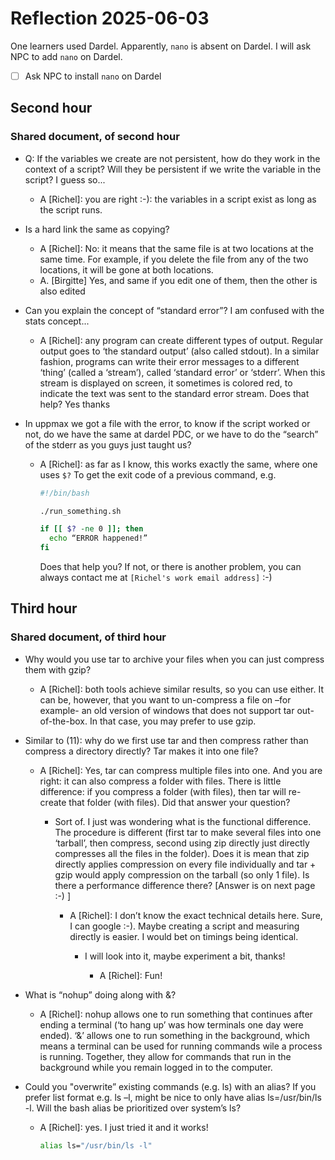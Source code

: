 # Reflection 2025-06-03

One learners used Dardel.
Apparently, `nano` is absent on Dardel.
I will ask NPC to add `nano` on Dardel.

- [ ] Ask NPC to install `nano` on Dardel

## Second hour

### Shared document, of second hour

- Q: If the variables we create are not persistent,
  how do they work in the context of a script? Will they be persistent if we
  write the variable in the script? I guess so...
    - A [Richel]: you are right :-): the variables in a script exist as long
      as the script runs.
- Is a hard link the same as copying?

    - A [Richel]: No: it means that the same file is at two locations at the
      same time. For example, if you delete the file from any of the two
      locations, it will be gone at both locations.
    - A. [Birgitte] Yes, and same if you edit one of them,
      then the other is also edited

- Can you explain the concept of “standard error”? I am confused with the
  stats concept...

    - A [Richel]: any program can create different types of output.
      Regular output goes to ‘the standard output’ (also called stdout).
      In a similar fashion, programs can write their error messages
      to a different ‘thing’ (called a ‘stream’), called ‘standard error’
      or ‘stderr’. When this stream is displayed on screen, it sometimes is
      colored red, to indicate the text was sent to the standard error stream.
      Does that help? Yes thanks

- In uppmax we got a file with the error, to know if the script worked or not,
  do we have the same at dardel PDC, or we have to do the “search” of the
  stderr as you guys just taught us?

    - A [Richel]: as far as I know, this works exactly the same, where one
      uses `$?` To get the exit code of a previous command, e.g.

      ```bash
      #!/bin/bash 

      ./run_something.sh 

      if [[ $? -ne 0 ]]; then 
        echo “ERROR happened!” 
      fi
      ```

      Does that help you? If not, or there is another problem,
      you can always contact me at `[Richel's work email address]` :-)

## Third hour

### Shared document, of third hour

- Why would you use tar to archive your files when you can just compress them
  with gzip?

    - A [Richel]: both tools achieve similar results, so you can use either.
      It can be, however, that you want to un-compress a file on –for
      example- an old version of windows that does not support tar
      out-of-the-box. In that case, you may prefer to use gzip.

- Similar to (11): why do we first use tar and then compress rather than
  compress a directory directly? Tar makes it into one file?

    - A [Richel]: Yes, tar can compress multiple files into one.
      And you are right: it can also compress a folder with files.
      There is little difference: if you compress a folder (with files),
      then tar will re-create that folder (with files).
      Did that answer your question?

        - Sort of. I just was wondering what is the functional difference.
          The procedure is different (first tar to make several files into
          one ‘tarball’, then compress, second using zip directly just
          directly compresses all the files in the folder). Does it is mean
          that zip directly applies compression on every file individually
          and tar + gzip would apply compression on the tarball (so only 1
          file). Is there a performance difference there?
          [Answer is on next page :-) ]

            - A [Richel]: I don’t know the exact technical details here.
              Sure, I can google :-). Maybe creating a script and measuring
              directly is easier. I would bet on timings being identical.

                - I will look into it, maybe experiment a bit, thanks!

                    - A [Richel]: Fun!

- What is “nohup” doing along with &?

    - A [Richel]: nohup allows one to run something that continues after
      ending a terminal (‘to hang up’ was how terminals one day were ended).
      ‘&’ allows one to run something in the background, which means a
      terminal can be used for running commands wile a process is running.
      Together, they allow for commands that run in the background while you
      remain logged in to the computer.

- Could you "overwrite” existing commands (e.g. ls) with an alias? If you
  prefer list format e.g. ls –l, might be nice to only have
  alias ls=/usr/bin/ls -l. Will the bash alias be prioritized over system’s ls?

    - A [Richel]: yes. I just tried it and it works!

      ```bash
      alias ls="/usr/bin/ls -l" 
      ```

